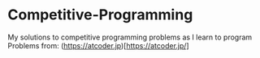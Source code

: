 # Competitive-Programming
 My solutions to competitive programming problems as I learn to program
 Problems from: (https://atcoder.jp)[https://atcoder.jp/]
